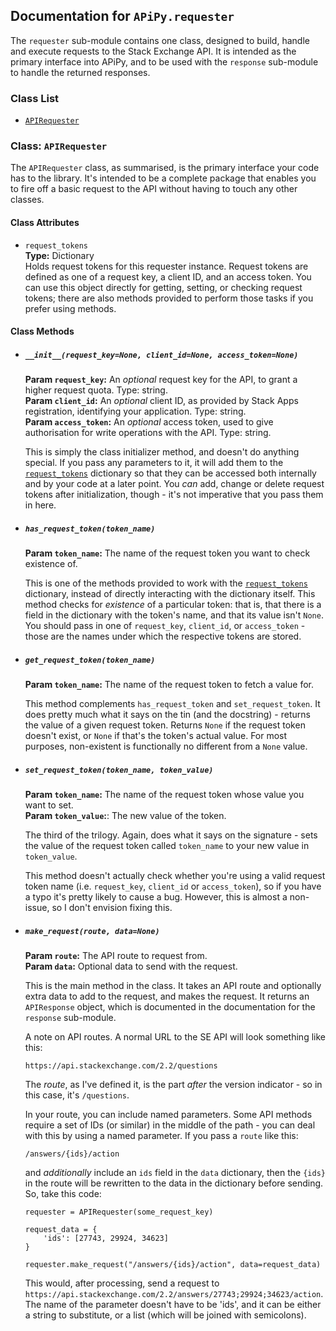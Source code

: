## Documentation for `APiPy.requester`

The `requester` sub-module contains one class, designed to build, handle and execute requests to the Stack Exchange API.
It is intended as the primary interface into APiPy, and to be used with the `response` sub-module to handle the 
returned responses.

### Class List
- [`APIRequester`](#class-apirequester)

### Class: `APIRequester`
The `APIRequester` class, as summarised, is the primary interface your code has to the library. It's intended to be a 
complete package that enables you to fire off a basic request to the API without having to touch any other classes.

#### Class Attributes

- `request_tokens`  
  **Type:** Dictionary  
  Holds request tokens for this requester instance. Request tokens are defined as one of a request key, a client ID, and
  an access token. You can use this object directly for getting, setting, or checking request tokens; there are also 
  methods provided to perform those tasks if you prefer using methods.

#### Class Methods
- ##### `__init__(request_key=None, client_id=None, access_token=None)`  
  **Param `request_key`:** An *optional* request key for the API, to grant a higher request quota. Type: string.  
  **Param `client_id`:** An *optional* client ID, as provided by Stack Apps registration, identifying your application.
  Type: string.  
  **Param `access_token`:** An *optional* access token, used to give authorisation for write operations with the API. 
  Type: string.
  
  This is simply the class initializer method, and doesn't do anything special. If you pass any parameters to it, it 
  will add them to the [`request_tokens`](#request_tokens) dictionary so that they can be accessed both internally and 
  by your code at a later point. You *can* add, change or delete request tokens after initialization, though - it's not 
  imperative that you pass them in here.

- ##### `has_request_token(token_name)`  
  **Param `token_name`:** The name of the request token you want to check existence of.
  
  This is one of the methods provided to work with the [`request_tokens`](#request_tokens) dictionary, instead of 
  directly interacting with the dictionary itself. This method checks for *existence* of a particular token: that is, 
  that there is a field in the dictionary with the token's name, and that its value isn't `None`. You should pass in one 
  of `request_key`, `client_id`, or `access_token` - those are the names under which the respective tokens are stored.
  
- ##### `get_request_token(token_name)`  
  **Param `token_name`:** The name of the request token to fetch a value for.
  
  This method complements `has_request_token` and `set_request_token`. It does pretty much what it says on the tin (and 
  the docstring) - returns the value of a given request token. Returns `None` if the request token doesn't exist, or 
  `None` if that's the token's actual value. For most purposes, non-existent is functionally no different from a `None` 
  value.
  
- ##### `set_request_token(token_name, token_value)`  
  **Param `token_name`:** The name of the request token whose value you want to set.  
  **Param `token_value`:**: The new value of the token.
  
  The third of the trilogy. Again, does what it says on the signature - sets the value of the request token called 
  `token_name` to your new value in `token_value`.
  
  This method doesn't actually check whether you're using a valid request token name (i.e. `request_key`, `client_id` or 
  `access_token`), so if you have a typo it's pretty likely to cause a bug. However, this is almost a non-issue, so I 
  don't envision fixing this.
  
- ##### `make_request(route, data=None)`  
  **Param `route`:** The API route to request from.  
  **Param `data`:** Optional data to send with the request.
  
  This is the main method in the class. It takes an API route and optionally extra data to add to the request, and makes 
  the request. It returns an `APIResponse` object, which is documented in the documentation for the `response` 
  sub-module.
  
  A note on API routes. A normal URL to the SE API will look something like this:
  
      https://api.stackexchange.com/2.2/questions
      
  The *route*, as I've defined it, is the part *after* the version indicator - so in this case, it's `/questions`.
  
  In your route, you can include named parameters. Some API methods require a set of IDs (or similar) in the middle of 
  the path - you can deal with this by using a named parameter. If you pass a `route` like this:
  
      /answers/{ids}/action
      
  and *additionally* include an `ids` field in the `data` dictionary, then the `{ids}` in the route will be rewritten 
  to the data in the dictionary before sending. So, take this code:
  
      requester = APIRequester(some_request_key)
      
      request_data = {
          'ids': [27743, 29924, 34623]
      }
      
      requester.make_request("/answers/{ids}/action", data=request_data)
      
  This would, after processing, send a request to `https://api.stackexchange.com/2.2/answers/27743;29924;34623/action`. 
  The name of the parameter doesn't have to be 'ids', and it can be either a string to substitute, or a list (which will 
  be joined with semicolons).